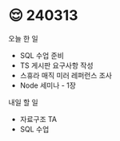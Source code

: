 # 😌 240313

오늘 한 일

* SQL 수업 준비
* TS 게시판 요구사항 작성
* 스휴라 매직 미러 레퍼런스 조사
* Node 세미나 - 1장

내일 할 일

* 자료구조 TA
* SQL 수업
